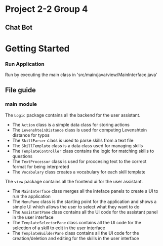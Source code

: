 # Project 2-2 Group 4
## Chat Bot
# Getting Started

### Run Application
Run by executing the main class in 'src/main/java/view/MainInterface.java'



## File guide

### main module
The `Logic` package contains all the backend for the user assistant.
- The `Action` class is a simple data class for storing actions
- The `LevenshteinDistance` class is used for computing Levenshtein distance for typos
- The `SkillParser` class is used to parse skills from a text file
- The `SkillTemplate` class is a data class used for managing skills
- The `TemplateController` class contains the logic for matching skills to questions
- The `TextProcessor` class is used for proccesing text to the correct format for being interpreted
- The `Vocabulary` class creates a vocabulary for each skill template

The `view` package contains all the frontend ui for the user assistant.
- The `MainInterface` class merges all the inteface panels to create a UI to run the application
- The `MenuPane` class is the starting point for the application and shows a simple UI which allows the user to select what they want to do
- The `AssistantPane` class contains all the UI code for the assistant panel in the user interface
- The `TemplateSelectorPane` class contains all the UI code for the selection of a skill to edit in the user interface
- The `TemplateBuilderPane` class contains all the UI code for the creation/deletion and editing for the skills in the user interface

